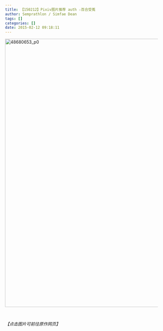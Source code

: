 ```yaml
---
title: 【150212】Pixiv图片推荐 auth ☆百合受菟
author: Semprathlon / Simfae Dean
tags: []
categories: []
date: 2015-02-12 09:18:11
---
```

<a href="http://www.pixiv.net/member_illust.php?mode=medium&amp;illust_id=48680653"><img class="alignnone size-large wp-image-30" src="http://semprathlon.net/blog/blog/uploads/2015/02/48680653_p0-725x1024.jpg" alt="48680653_p0" width="625" height="883" /></a>

&nbsp;

<em>【点击图片可前往原作网页】</em>